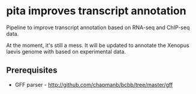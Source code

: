 pita improves transcript annotation 
===================================

Pipeline to improve transcript annotation based on RNA-seq and ChIP-seq data.

At the moment, it's still a mess. It will be updated to annotate the Xenopus laevis genome with based on experimental data.

Prerequisites
------------
* GFF parser - http://github.com/chapmanb/bcbb/tree/master/gff
